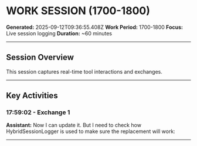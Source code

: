 # WORK SESSION (1700-1800)

**Generated:** 2025-09-12T09:36:55.408Z
**Work Period:** 1700-1800
**Focus:** Live session logging
**Duration:** ~60 minutes

---

## Session Overview

This session captures real-time tool interactions and exchanges.

---

## Key Activities

### 17:59:02 - Exchange 1

**Assistant:** Now I can update it. But I need to check how HybridSessionLogger is used to make sure the replacement will work:

---

